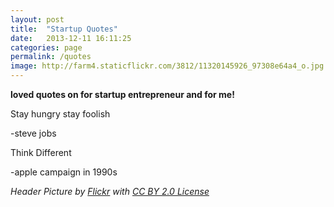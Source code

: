 ```yaml
---
layout: post
title:  "Startup Quotes"
date:   2013-12-11 16:11:25
categories: page
permalink: /quotes
image: http://farm4.staticflickr.com/3812/11320145926_97308e64a4_o.jpg
---
```


**loved quotes on for startup entrepreneur and for me!**



Stay hungry stay foolish

-steve jobs



Think Different

-apple campaign in 1990s

*Header Picture by <a href="http://www.flickr.com/photos/captainjansson/3326302992">Flickr</a> with <a href="http://creativecommons.org/licenses/by/2.0/">CC BY 2.0 License</a>*
